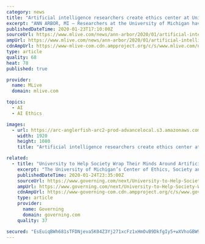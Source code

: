 ```yaml
---
category: news
title: "Artificial intelligence researchers create ethics center at University of Michigan"
excerpt: "ANN ARBOR, MI — Researchers at the University of Michigan have been exploring the need to set ethics standards and policies when it comes to the use of artificial intelligence, and they now have their own place to do so. The university has created a new Center of Ethics, Society and Computing (ESC) that will focus on AI, data usage ..."
publishedDateTime: 2020-01-23T17:10:00Z
sourceUrl: https://www.mlive.com/news/ann-arbor/2020/01/artificial-intelligence-researchers-create-ethics-center-at-university-of-michigan.html
ampUrl: https://www.mlive.com/news/ann-arbor/2020/01/artificial-intelligence-researchers-create-ethics-center-at-university-of-michigan.html?outputType=amp
cdnAmpUrl: https://www-mlive-com.cdn.ampproject.org/c/s/www.mlive.com/news/ann-arbor/2020/01/artificial-intelligence-researchers-create-ethics-center-at-university-of-michigan.html?outputType=amp
type: article
quality: 68
heat: 78
published: true

provider:
  name: MLive
  domain: mlive.com

topics:
  - AI
  - AI Ethics

images:
  - url: https://arc-anglerfish-arc2-prod-advancelocal.s3.amazonaws.com/public/N7BM7UM7BZDRLNY65JNKX3LVMY.jpg
    width: 1920
    height: 1080
    title: "Artificial intelligence researchers create ethics center at University of Michigan"

related:
  - title: "University to Help Society Wrap Their Minds Around Artificial Intelligence"
    excerpt: "The University of Michigan’s Center of Ethics, Society and Computing (ESC) will study ethical limitations and practices of artificial intelligence. “We’re looking ahead to difficult debates about the future path we are steering with technology in society.” (TNS) — Researchers at the University of Michigan have been exploring the need ..."
    publishedDateTime: 2020-01-24T23:35:00Z
    sourceUrl: https://www.governing.com/next/University-to-Help-Society-Wrap-Their-Minds-Around-Artificial-Intelligence.html
    ampUrl: https://www.governing.com/next/University-to-Help-Society-Wrap-Their-Minds-Around-Artificial-Intelligence.html?AMP
    cdnAmpUrl: https://www-governing-com.cdn.ampproject.org/c/s/www.governing.com/next/University-to-Help-Society-Wrap-Their-Minds-Around-Artificial-Intelligence.html?AMP
    type: article
    provider:
      name: Governing
      domain: governing.com
    quality: 37

secured: "EsEuiqBWh681sTFDNjeva5K04Z3Yj271xcFz1xHmOvB9DkfgIy5+wXVhoGBW99N56cK6/6FtgnI+weYYs4Lg4QNp+LmVZPumqPF7BmER01Cqt/Waky+kLUn4lTiuvPAVTut5KrRw3szD/e08OPOz11vH8Fq4aS4oTHsdTAYNtVQ6CuJq/J8SNfX3SYUpbRONugsrRP0sW9JYBGmbzRo441j6fxbYpBD3qiE5DLTk1jtytuppb8JmIK5ouuIy6AxuSMa2zxQ6j9P/aK/WETpDQW8OQJHTNNYp2YJv8uu1A7K3keRxjKOyUQnfktgDwdI1gNXAb73pd1c/VrbKLNlCO/lu4dsxqe3QDKD25e4l4AoajxNBBSwyClR1XfbSdbNNqwRNbemjHunIlx12kWeY9ln4TjzSLAJ4F7NzlSATUZ9PZplM4b5xYIs2WoQ4Wx9GiGWy2RD69QTsFtn4FNU9YdM67odFlkKh9fjD3dViTj0=;AR5uTALkuazRwtf8BydIKw=="
---
```


